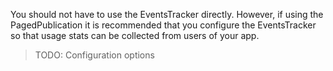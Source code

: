 You should not have to use the EventsTracker directly. However, if using the PagedPublication it is recommended that you configure the EventsTracker so that usage stats can be collected from users of your app. 

> TODO: Configuration options

